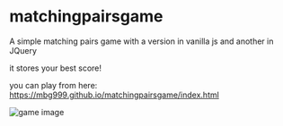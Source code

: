 # matchingpairsgame
A simple matching pairs game with a version in vanilla js and another in JQuery

it stores your best score!

you can play from here: https://mbg999.github.io/matchingpairsgame/index.html

<img src="https://i.imgur.com/CPlVDeM.png" alt="game image">
